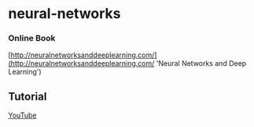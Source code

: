 # neural-networks

### Online Book
[http://neuralnetworksanddeeplearning.com/](http://neuralnetworksanddeeplearning.com/ 'Neural Networks and Deep Learning')

## Tutorial
[YouTube](https://www.youtube.com/watch?v=w8yWXqWQYmU&t 'Samson Zhang')

